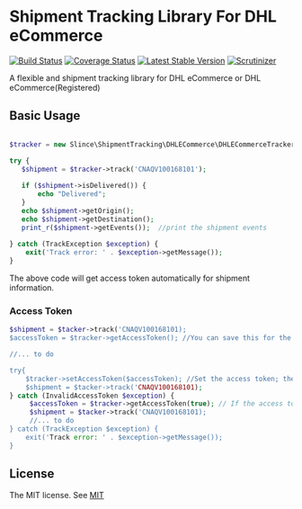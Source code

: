 # Shipment Tracking Library For DHL eCommerce

[![Build Status](https://img.shields.io/travis/slince/shipment-tracking-dhlecommerce/master.svg?style=flat-square)](https://travis-ci.org/slince/shipment-tracking-dhlecommerce)
[![Coverage Status](https://img.shields.io/codecov/c/github/slince/shipment-tracking-dhlecommerce.svg?style=flat-square)](https://codecov.io/github/slince/shipment-tracking-dhlecommerce)
[![Latest Stable Version](https://img.shields.io/packagist/v/slince/shipment-tracking-dhlecommerce.svg?style=flat-square&label=stable)](https://packagist.org/packages/slince/shipment-tracking-dhlecommerce)
[![Scrutinizer](https://img.shields.io/scrutinizer/g/slince/shipment-tracking-dhlecommerce.svg?style=flat-square)](https://scrutinizer-ci.com/g/slince/shipment-tracking-dhlecommerce/?branch=master)

A flexible and shipment tracking library for DHL eCommerce or DHL eCommerce(Registered)

## Basic Usage


```php

$tracker = new Slince\ShipmentTracking\DHLECommerce\DHLECommerceTracker(CLIENT_ID, PASSWORD);

try {
   $shipment = $tracker->track('CNAQV100168101');
   
   if ($shipment->isDelivered()) {
       echo "Delivered";
   }
   echo $shipment->getOrigin();
   echo $shipment->getDestination();
   print_r($shipment->getEvents());  //print the shipment events
   
} catch (TrackException $exception) {
    exit('Track error: ' . $exception->getMessage());
}

```
The above code will get access token automatically for shipment information.

### Access Token

```php
$shipment = $tacker->track('CNAQV100168101);
$accessToken = $tracker->getAccessToken(); //You can save this for the next query

//... to do

try{
    $tracker->setAccessToken($accessToken); //Set the access token; the tracker will not send requst for the access token
    $shipment = $tacker->track('CNAQV100168101);
} catch (InvalidAccessToken $exception) {
     $accessToken = $tracker->getAccessToken(true); // If the access token is invalid, refresh it.
     $shipment = $tacker->track('CNAQV100168101);
     //... to do
} catch (TrackException $exception) {
    exit('Track error: ' . $exception->getMessage());
}
```
## License
 
The MIT license. See [MIT](https://opensource.org/licenses/MIT)

